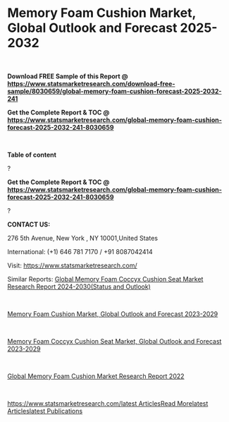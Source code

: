 <h1>Memory Foam Cushion Market, Global Outlook and Forecast 2025-2032</h1><br/><p><strong>Download FREE Sample of this Report @ <a href="https://www.statsmarketresearch.com/download-free-sample/8030659/global-memory-foam-cushion-forecast-2025-2032-241">https://www.statsmarketresearch.com/download-free-sample/8030659/global-memory-foam-cushion-forecast-2025-2032-241</a></strong></p>
 
 
 
 <div><b>Get the Complete Report & TOC @ <a href="https://www.statsmarketresearch.com/global-memory-foam-cushion-forecast-2025-2032-241-8030659">https://www.statsmarketresearch.com/global-memory-foam-cushion-forecast-2025-2032-241-8030659</a></b></div>
 
 
 
 <p><br />
 
 <b>Table of content</b></p>
 
 
 
 <p>? </p>
 
 
 
 <div><b>Get the Complete Report & TOC @ <a href="https://www.statsmarketresearch.com/global-memory-foam-cushion-forecast-2025-2032-241-8030659">https://www.statsmarketresearch.com/global-memory-foam-cushion-forecast-2025-2032-241-8030659</a></b></div>
 
 
 
 <p>? </p>
 
 
 
 <p><b>CONTACT US:</b><br />
 
 276 5th Avenue, New York , NY 10001,United States<br />
 
 International: (+1) 646 781 7170 / +91 8087042414<br />
 
 Visit: <a href="https://www.statsmarketresearch.com/">https://www.statsmarketresearch.com/</a><br />
 
 Similar Reports: <a href="https://www.statsmarketresearch.com/global-memory-foam-cushion-forecast-2025-2032-241-8030659">Global Memory Foam Coccyx Cushion Seat Market Research Report 2024-2030(Status and Outlook)</a><br />
 
 <br />
 
 <a href="https://www.statsmarketresearch.com/global-memory-foam-cushion-forecast-2025-2032-241-8030659">Memory Foam Cushion Market, Global Outlook and Forecast 2023-2029</a><br />
 
 <br />
 
 <a href="https://www.statsmarketresearch.com/global-memory-foam-cushion-forecast-2025-2032-241-8030659">Memory Foam Coccyx Cushion Seat Market, Global Outlook and Forecast 2023-2029</a><br />
 
 <br />
 
 <a href="https://www.statsmarketresearch.com/global-memory-foam-cushion-forecast-2025-2032-241-8030659">Global Memory Foam Cushion Market Research Report 2022</a><br />
 
 <br />
 
 <a href="https://gyeongbokgung.com">https://www.statsmarketresearch.com/</a><a href="https://hallyeomaritime.com">latest Articles</a><a href="https://jingwansa.com">Read More</a><a href="https://nguoiviet.jp/">latest Articles</a><a href="https://www.intelmarketresearch.com/">latest Publications</a></p>